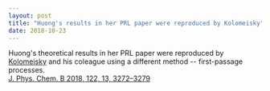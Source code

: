 ```yaml
---
layout: post
title: "Huong's results in her PRL paper were reproduced by Kolomeisky"
date: 2018-10-23
---
```

Huong's theoretical results in her PRL paper were reproduced by [Kolomeisky](https://scholar.google.com/citations?user=7RAFNNkAAAAJ&hl=en) and his coleague using a different method -- first-passage processes.  
[J. Phys. Chem. B 2018, 122, 13, 3272–3279](https://pubs.acs.org/doi/abs/10.1021/acs.jpcb.7b09352)
